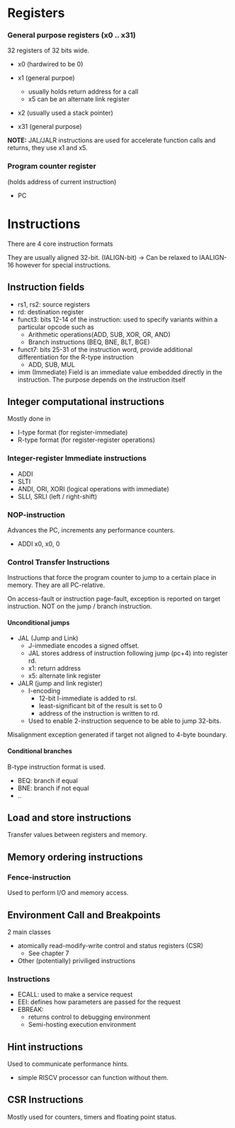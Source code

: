 # Registers
### General purpose registers (x0 .. x31)
32 registers of 32 bits wide.

- x0 (hardwired to be 0)
- x1 (general purpoe)
    - usually holds return address for a call
    - x5 can be an alternate link register
- x2 (usually used a stack pointer)

- x31 (general purpose)

**NOTE:**
 JAL/JALR instructions are used for accelerate function calls and returns, they use x1 and x5.

### Program counter register 
(holds address of current instruction)
- PC

# Instructions
There are 4 core instruction formats

They are usually aligned 32-bit. (IALIGN-bit)
-> Can be relaxed to IAALIGN-16 however for special instructions.
## Instruction fields
- rs1, rs2: source registers
- rd: destination register
- funct3: bits 12-14 of the instruction: used to specify variants within a particular opcode such as
    - Arithmetic operations(ADD, SUB, XOR, OR, AND)
    - Branch instructions (BEQ, BNE, BLT, BGE)
- funct7: bits 25-31 of the instruction word, provide additional differentiation for the R-type instruction
    - ADD, SUB, MUL
- imm (Immediate) Field is an immediate value embedded directly in the instruction. The purpose depends on the instruction itself

## Integer computational instructions
Mostly done in
- I-type format (for register-immediate)
- R-type format (for register-register operations)

### Integer-register Immediate instructions
- ADDI
- SLTI
- ANDI, ORI, XORI (logical operations with immediate)
- SLLI, SRLI (left / right-shift)

### NOP-instruction
Advances the PC, increments any performance counters.
- ADDI x0, x0, 0

### Control Transfer Instructions
Instructions that force the program counter to jump to a certain place in memory. They are all PC-relative.

On access-fault or instruction page-fault, exception is reported on target instruction. NOT on the jump / branch instruction.

#### Unconditional jumps
- JAL (Jump and Link)
    - J-immediate encodes a signed offset.
    - JAL stores address of instruction following jump (pc+4) into register rd.
    - x1: return address
    - x5: alternate link register
- JALR (jump and link register)
    - I-encoding
        - 12-bit I-immediate is added to rsl.
        - least-significant bit of the result is set to 0
        - address of the instruction is written to rd.
    - Used to enable 2-instruction sequence to be able to jump 32-bits.

Misalignment exception generated if target not aligned to 4-byte boundary.

#### Conditional branches
B-type instruction format is used.

- BEQ: branch if equal
- BNE: branch if not equal
- ..

## Load and store instructions
Transfer values between registers and memory.

## Memory ordering instructions
### Fence-instruction
Used to perform I/O and memory access.

## Environment Call and Breakpoints
2 main classes
- atomically read-modify-write control and status registers (CSR)
    - See chapter 7
- Other (potentially) priviliged instructions
### Instructions
- ECALL: used to make a service request
- EEI: defines how parameters are passed for the request
- EBREAK: 
    - returns control to debugging environment
    - Semi-hosting execution environment


## Hint instructions
Used to communicate performance hints.
- simple RISCV processor can function without them.

## CSR Instructions
Mostly used for counters, timers and floating point status.